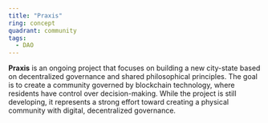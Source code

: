 ```yaml
---
title: "Praxis"
ring: concept
quadrant: community
tags:
  - DAO
---
```


**Praxis** is an ongoing project that focuses on building a new city-state based on decentralized governance and shared philosophical principles. The goal is to create a community governed by blockchain technology, where residents have control over decision-making. While the project is still developing, it represents a strong effort toward creating a physical community with digital, decentralized governance.
